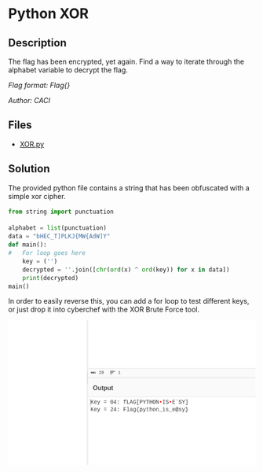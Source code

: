 # Python XOR

## Description

The flag has been encrypted, yet again. Find a way to iterate through the alphabet variable to decrypt the flag.

*Flag format: Flag{}*

*Author: CACI*

## Files

* [XOR.py](files/XOR.py)

## Solution

The provided python file contains a string that has been obfuscated with a simple xor cipher.

```python
from string import punctuation

alphabet = list(punctuation)
data = "bHEC_T]PLKJ{MW{AdW]Y"
def main():
#   For loop goes here
    key = ('')
    decrypted = ''.join([chr(ord(x) ^ ord(key)) for x in data])
    print(decrypted)
main()
```

In order to easily reverse this, you can add a for loop to test different keys, or just drop it into cyberchef with the XOR Brute Force tool.

![solved](images/1.png)

